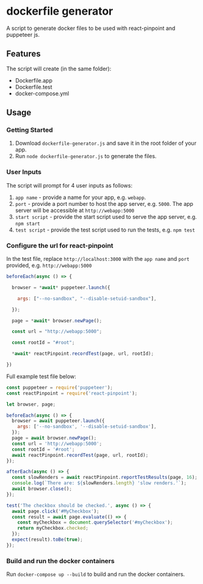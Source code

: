 # dockerfile generator

A script to generate docker files to be used with react-pinpoint and puppeteer js.

## Features

The script will create (in the same folder):

- Dockerfile.app
- Dockerfile.test
- docker-compose.yml

## Usage

### Getting Started

1. Download `dockerfile-generator.js` and save it in the root folder of your app.
2. Run `node dockerfile-generator.js` to generate the files.

### User Inputs

The script will prompt for 4 user inputs as follows:

1. `app name` - provide a name for your app, e.g. `webapp`.
2. `port` - provide a port number to host the app server, e.g. `5000`. The app server will be accessible at `http://webapp:5000`
3. `start script` - provide the start script used to serve the app server, e.g. `npm start`
4. `test script` - provide the test script used to run the tests, e.g. `npm test`

### Configure the url for react-pinpoint

In the test file, replace `http://localhost:3000` with the `app name` and `port` provided, e.g. `http://webapp:5000`

```javascript
beforeEach(async () => {

  browser = *await* puppeteer.launch({

​    args: ["--no-sandbox", "--disable-setuid-sandbox"],

  });

  page = *await* browser.newPage();

  const url = "http://webapp:5000";

  const rootId = "#root";

  *await* reactPinpoint.recordTest(page, url, rootId);

})
```

Full example test file below:

```javascript
const puppeteer = require('puppeteer');
const reactPinpoint = require('react-pinpoint');

let browser, page;

beforeEach(async () => {
  browser = await puppeteer.launch({
    args: ['--no-sandbox', '--disable-setuid-sandbox'],
  });
  page = await browser.newPage();
  const url = 'http://webapp:5000';
  const rootId = '#root';
  await reactPinpoint.recordTest(page, url, rootId);
});

afterEach(async () => {
  const slowRenders = await reactPinpoint.reportTestResults(page, 16);
  console.log(`There are: ${slowRenders.length} 'slow renders.'`);
  await browser.close();
});

test('The checkbox should be checked.', async () => {
  await page.click('#MyCheckbox');
  const result = await page.evaluate(() => {
    const myCheckbox = document.querySelector('#myCheckbox');
    return myCheckbox.checked;
  });
  expect(result).toBe(true);
});
```

### Build and run the docker containers

Run `docker-compose up --build` to build and run the docker containers.
